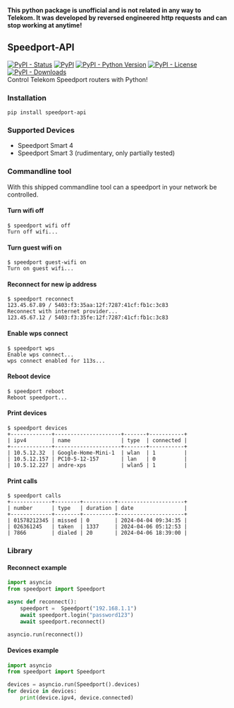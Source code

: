 **This python package is unofficial and is not related in any way to Telekom. It was developed by reversed engineered http requests and can stop working at anytime!**
  
## Speedport-API
[![PyPI - Status](https://img.shields.io/pypi/status/speedport-api)](https://pypi.org/project/speedport-api)
[![PyPI](https://img.shields.io/pypi/v/speedport-api?color=blue)](https://pypi.org/project/speedport-api)
[![PyPI - Python Version](https://img.shields.io/pypi/pyversions/speedport-api)](https://www.python.org/)
[![PyPI - License](https://img.shields.io/pypi/l/speedport-api)](https://github.com/Andre0512/speedport-api/blob/main/LICENSE)
[![PyPI - Downloads](https://img.shields.io/pypi/dm/speedport-api)](https://pypistats.org/packages/speedport-api)  
Control Telekom Speedport routers with Python!

### Installation
```commandline
pip install speedport-api
```

### Supported Devices
* Speedport Smart 4
* Speedport Smart 3 (rudimentary, only partially tested)

### Commandline tool
With this shipped commandline tool can a speedport in your network be controlled.

#### Turn wifi off
```commandline
$ speedport wifi off
Turn off wifi...
```

#### Turn guest wifi on
```commandline
$ speedport guest-wifi on
Turn on guest wifi...
```

#### Reconnect for new ip address
```commandline
$ speedport reconnect
123.45.67.89 / 5403:f3:35aa:12f:7287:41cf:fb1c:3c83
Reconnect with internet provider...
123.45.67.12 / 5403:f3:35fe:12f:7287:41cf:fb1c:3c83
```

#### Enable wps connect
```commandline
$ speedport wps
Enable wps connect...
wps connect enabled for 113s...
```

#### Reboot device
```commandline
$ speedport reboot
Reboot speedport...
```

#### Print devices
```commandline
$ speedport devices
+-------------+---------------------+-------+-----------+
| ipv4        | name                | type  | connected |
+-------------+---------------------+-------+-----------+
| 10.5.12.32  | Google-Home-Mini-1  | wlan  | 1         |
| 10.5.12.157 | PC10-5-12-157       | lan   | 0         |
| 10.5.12.227 | andre-xps           | wlan5 | 1         |
```


#### Print calls
```commandline
$ speedport calls
+-------------+--------+----------+---------------------+
| number      | type   | duration | date                |
+-------------+--------+----------+---------------------+
| 01578212345 | missed | 0        | 2024-04-04 09:34:35 |
| 026361245   | taken  | 1337     | 2024-04-06 05:12:53 |
| 7866        | dialed | 20       | 2024-04-06 18:39:00 |
```

### Library

#### Reconnect example
```python
import asyncio
from speedport import Speedport

async def reconnect():
    speedport =  Speedport("192.168.1.1")
    await speedport.login("password123")
    await speedport.reconnect()

asyncio.run(reconnect())
```

#### Devices example
```python
import asyncio
from speedport import Speedport

devices = asyncio.run(Speedport().devices)
for device in devices:
    print(device.ipv4, device.connected)
```
